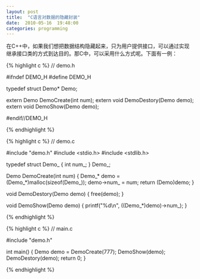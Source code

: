 ```yaml
---
layout: post
title:  "C语言对数据的隐藏封装"
date:  2010-05-16  19:48:00
categories: programming
---
```

在C++中，如果我们想把数据结构隐藏起来，只为用户提供接口，可以通过实现继承接口类的方式到达目的。那C中，可以采用什么方式呢。下面有一例：

{% highlight c %}
// demo.h

#ifndef DEMO_H
#define DEMO_H

typedef struct Demo* Demo;

extern Demo DemoCreate(int num);
extern void DemoDestory(Demo demo);
extern void DemoShow(Demo demo);

#endif//DEMO_H

{% endhighlight %}

{% highlight c %}
// demo.c

#include "demo.h"
#include <stdio.h>
#include <stdlib.h>

typedef struct Demo_ {
    int num_;
} Demo_;

Demo DemoCreate(int num) {
    Demo_* demo = (Demo_*)malloc(sizeof(Demo_));
    demo->num_ = num;
    return (Demo)demo;
}

void DemoDestory(Demo demo) {
    free(demo);
}

void DemoShow(Demo demo) {
    printf("%d\n", ((Demo_*)demo)->num_);
}

{% endhighlight %}

{% highlight c %}
// main.c

#include "demo.h"

int main() {
    Demo demo = DemoCreate(777);
    DemoShow(demo);
    DemoDestory(demo);
    return 0;
}

{% endhighlight %}
